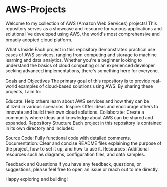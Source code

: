 # AWS-Projects
Welcome to my collection of AWS (Amazon Web Services) projects! This repository serves as a showcase and resource for various applications and solutions I've developed using AWS, the world's most comprehensive and broadly adopted cloud platform.

What's Inside
Each project in this repository demonstrates practical use cases of AWS services, ranging from computing and storage to machine learning and data analytics. Whether you're a beginner looking to understand the basics of cloud computing or an experienced developer seeking advanced implementations, there's something here for everyone.

Goals and Objectives
The primary goal of this repository is to provide real-world examples of cloud-based solutions using AWS. By sharing these projects, I aim to:

Educate: Help others learn about AWS services and how they can be utilized in various scenarios.
Inspire: Offer ideas and encourage others to innovate and build their own cloud solutions.
Collaborate: Create a community where ideas and knowledge about AWS can be shared and expanded.
Repository Structure
Each project in this repository is contained in its own directory and includes:

Source Code: Fully functional code with detailed comments.
Documentation: Clear and concise README files explaining the purpose of the project, how to set it up, and how to use it.
Resources: Additional resources such as diagrams, configuration files, and data samples.

Feedback and Questions
If you have any feedback, questions, or suggestions, please feel free to open an issue or reach out to me directly.

Happy exploring and building!
